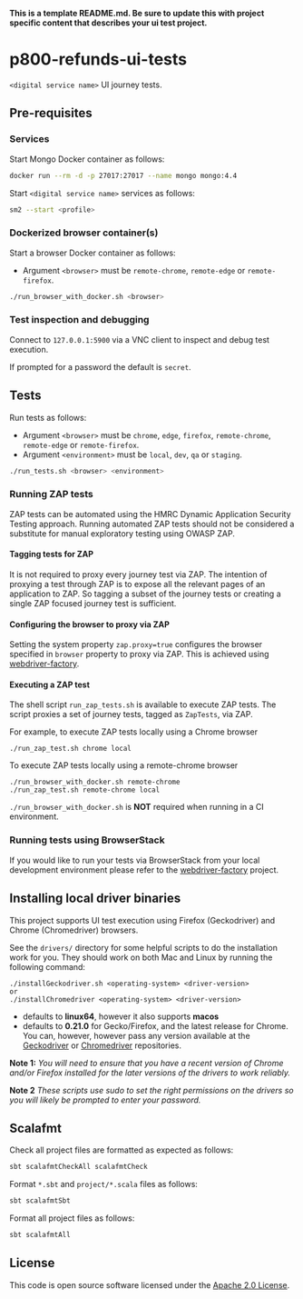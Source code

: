 **This is a template README.md.  Be sure to update this with project specific content that describes your ui test project.**

# p800-refunds-ui-tests
`<digital service name>` UI journey tests.  

## Pre-requisites

### Services

Start Mongo Docker container as follows:

```bash
docker run --rm -d -p 27017:27017 --name mongo mongo:4.4
```

Start `<digital service name>` services as follows:

```bash
sm2 --start <profile>
```

### Dockerized browser container(s)

Start a browser Docker container as follows:

* Argument `<browser>` must be `remote-chrome`, `remote-edge` or `remote-firefox`.

```bash
./run_browser_with_docker.sh <browser>
```

### Test inspection and debugging

Connect to `127.0.0.1:5900` via a VNC client to inspect and debug test execution.

If prompted for a password the default is `secret`.

## Tests

Run tests as follows:

* Argument `<browser>` must be `chrome`, `edge`, `firefox`, `remote-chrome`, `remote-edge` or `remote-firefox`.
* Argument `<environment>` must be `local`, `dev`, `qa` or `staging`.

```bash
./run_tests.sh <browser> <environment>
```

### Running ZAP tests

ZAP tests can be automated using the HMRC Dynamic Application Security Testing approach. Running 
automated ZAP tests should not be considered a substitute for manual exploratory testing using OWASP ZAP.

#### Tagging tests for ZAP

It is not required to proxy every journey test via ZAP. The intention of proxying a test through ZAP is to expose all the
 relevant pages of an application to ZAP. So tagging a subset of the journey tests or creating a 
 single ZAP focused journey test is sufficient.

#### Configuring the browser to proxy via ZAP 

Setting the system property `zap.proxy=true` configures the browser specified in `browser` property to proxy via ZAP. 
This is achieved using [webdriver-factory](https://github.com/hmrc/webdriver-factory#proxying-trafic-via-zap).

#### Executing a ZAP test

The shell script `run_zap_tests.sh` is available to execute ZAP tests. The script proxies a set of journey tests, 
tagged as `ZapTests`, via ZAP.  

For example, to execute ZAP tests locally using a Chrome browser

```
./run_zap_test.sh chrome local
```

To execute ZAP tests locally using a remote-chrome browser

```
./run_browser_with_docker.sh remote-chrome 
./run_zap_test.sh remote-chrome local
``` 

`./run_browser_with_docker.sh` is **NOT** required when running in a CI environment.

### Running tests using BrowserStack
If you would like to run your tests via BrowserStack from your local development environment please refer to the [webdriver-factory](https://github.com/hmrc/webdriver-factory/blob/main/README.md/#user-content-running-tests-using-browser-stack) project.

## Installing local driver binaries

This project supports UI test execution using Firefox (Geckodriver) and Chrome (Chromedriver) browsers. 

See the `drivers/` directory for some helpful scripts to do the installation work for you.  They should work on both Mac and Linux by running the following command:

    ./installGeckodriver.sh <operating-system> <driver-version>
    or
    ./installChromedriver <operating-system> <driver-version>

- *<operating-system>* defaults to **linux64**, however it also supports **macos**
- *<driver-version>* defaults to **0.21.0** for Gecko/Firefox, and the latest release for Chrome.  You can, however, however pass any version available at the [Geckodriver](https://github.com/mozilla/geckodriver/tags) or [Chromedriver](http://chromedriver.storage.googleapis.com/) repositories.

**Note 1:** *You will need to ensure that you have a recent version of Chrome and/or Firefox installed for the later versions of the drivers to work reliably.*

**Note 2** *These scripts use sudo to set the right permissions on the drivers so you will likely be prompted to enter your password.*

## Scalafmt

Check all project files are formatted as expected as follows:

```bash
sbt scalafmtCheckAll scalafmtCheck
```

Format `*.sbt` and `project/*.scala` files as follows:

```bash
sbt scalafmtSbt
```

Format all project files as follows:

```bash
sbt scalafmtAll
```

## License

This code is open source software licensed under the [Apache 2.0 License]("http://www.apache.org/licenses/LICENSE-2.0.html").
